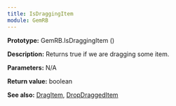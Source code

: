 ```yaml
---
title: IsDraggingItem
module: GemRB
---
```


**Prototype:** GemRB.IsDraggingItem ()

**Description:** Returns true if we are dragging some item.

**Parameters:** N/A

**Return value:** boolean

**See also:** [DragItem](DragItem.md), [DropDraggedItem](DropDraggedItem.md)

